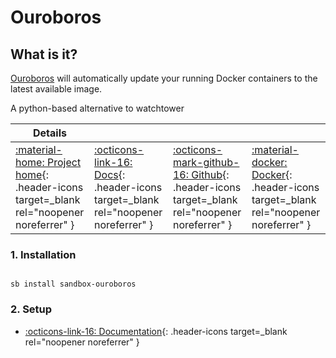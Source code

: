 # Ouroboros

## What is it?

[Ouroboros](https://github.com/pyouroboros/ouroboros) will automatically update your running Docker containers to the latest available image.

A python-based alternative to watchtower

| Details     |             |             |             |
|-------------|-------------|-------------|-------------|
| [:material-home: Project home](https://github.com/pyouroboros/ouroboros){: .header-icons target=_blank rel="noopener noreferrer" } | [:octicons-link-16: Docs](https://github.com/pyouroboros/ouroboros/wiki){: .header-icons target=_blank rel="noopener noreferrer" } | [:octicons-mark-github-16: Github](https://github.com/pyouroboros/ouroboros){: .header-icons target=_blank rel="noopener noreferrer" } | [:material-docker: Docker](https://hub.docker.com/r/pyouroboros/ouroboros){: .header-icons target=_blank rel="noopener noreferrer" }|

### 1. Installation

``` shell

sb install sandbox-ouroboros

```

### 2. Setup

- [:octicons-link-16: Documentation](https://github.com/pyouroboros/ouroboros/wiki){: .header-icons target=_blank rel="noopener noreferrer" }
